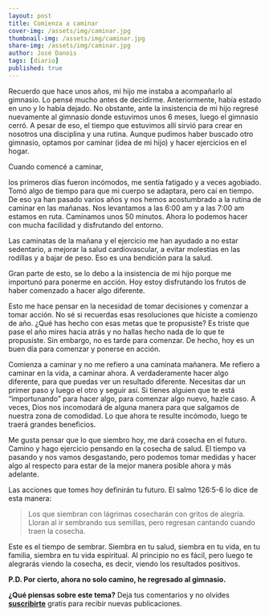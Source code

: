 ```yaml
---
layout: post
title: Comienza a caminar
cover-img: /assets/img/caminar.jpg
thumbnail-img: /assets/img/caminar.jpg
share-img: /assets/img/caminar.jpg
author: José Danois
tags: [diario]
published: true
---
```

Recuerdo que hace unos años, mi hijo me instaba a acompañarlo al gimnasio. Lo pensé mucho antes de decidirme. Anteriormente, había estado en uno y lo había dejado. No obstante, ante la insistencia de mi hijo regresé nuevamente al gimnasio donde estuvimos unos 6 meses, luego el gimnasio cerró. A pesar de eso, el tiempo que estuvimos allí sirvió para crear en nosotros una disciplina y una rutina. Aunque pudimos haber buscado otro gimnasio, optamos por caminar (idea de mi hijo) y hacer ejercicios en el hogar.

Cuando comencé a caminar,

los primeros días fueron incómodos, me sentía fatigado y a veces agobiado. Tomó algo de tiempo para que mi cuerpo se adaptara, pero caí en tiempo. De eso ya han pasado varios años y nos hemos acostumbrado a la rutina de caminar en las mañanas. Nos levantamos a las 6:00 am y a las 7:00 am estamos en ruta. Caminamos unos 50 minutos. Ahora lo podemos hacer con mucha facilidad y disfrutando del entorno.

Las caminatas de la mañana y el ejercicio me han ayudado a no estar sedentario, a mejorar la salud cardiovascular, a evitar molestias en las rodillas y a bajar de peso. Eso es una bendición para la salud.

Gran parte de esto, se lo debo a la insistencia de mi hijo porque me importunó para ponerme en acción. Hoy estoy disfrutando los frutos de haber comenzado a hacer algo diferente.

Esto me hace pensar en la necesidad de tomar decisiones y comenzar a tomar acción. No sé si recuerdas esas resoluciones que hiciste a comienzo de año. ¿Qué has hecho con esas metas que te propusiste? Es triste que pase el año mires hacia atrás y no hallas hecho nada de lo que te propusiste. Sin embargo, no es tarde para comenzar. De hecho, hoy es un buen día para comenzar y ponerse en acción.

Comienza a caminar y no me refiero a una caminata mañanera. Me refiero a caminar en la vida, a caminar ahora. A verdaderamente hacer algo diferente, para que puedas ver un resultado diferente. Necesitas dar un primer paso y luego el otro y seguir así. Si tienes alguien que te está “importunando” para hacer algo, para comenzar algo nuevo, hazle caso. A veces, Dios nos incomodará de alguna manera para que salgamos de nuestra zona de comodidad. Lo que ahora te resulte incómodo, luego te traerá grandes beneficios.

Me gusta pensar que lo que siembro hoy, me dará cosecha en el futuro. Camino y hago ejercicio pensando en la cosecha de salud. El tiempo va pasando y nos vamos desgastando, pero podemos tomar medidas y hacer algo al respecto para estar de la mejor manera posible ahora y más adelante.

Las acciones que tomes hoy definirán tu futuro. El salmo 126:5-6 lo dice de esta manera:

>Los que siembran con lágrimas cosecharán con gritos de alegría. Lloran al ir sembrando sus semillas, pero regresan cantando cuando traen la cosecha.

Este es el tiempo de sembrar. Siembra en tu salud, siembra en tu vida, en tu familia, siembra en tu vida espiritual. Al principio no es fácil, pero luego te alegrarás viendo la cosecha, es decir, viendo los resultados positivos.

**P.D. Por cierto, ahora no solo camino, he regresado al gimnasio.**

**¿Qué piensas sobre este tema?** Deja tus comentarios y no olvides **[suscribirte](https://www.feedio.co/@jdanois)** gratis para recibir nuevas publicaciones.
<!--stackedit_data:
eyJoaXN0b3J5IjpbLTM5MDUyMzQ4XX0=
-->